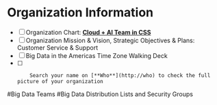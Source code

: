 # Organization Information
- [ ]   Organization Chart:  [**Cloud + AI Team in CSS**](https://microsoft.sharepoint.com/teams/CA)
- [ ]   Organization Mission & Vision, Strategic Objectives & Plans:  Customer Service & Support
- [ ]   Big Data in the Americas Time Zone Walking Deck 
- [ ]         Search your name on [**Who**](http://who) to check the full picture of your organization



#Big Data Teams
#Big Data Distribution Lists and Security Groups